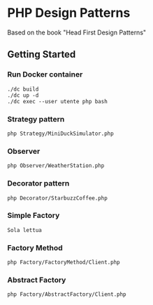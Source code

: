 # PHP Design Patterns

Based on the book "Head First Design Patterns"

## Getting Started
### Run Docker container
```
./dc build
./dc up -d
./dc exec --user utente php bash
```
### Strategy pattern
```
php Strategy/MiniDuckSimulator.php
```
### Observer
```
php Observer/WeatherStation.php
```
### Decorator pattern
```
php Decorator/StarbuzzCoffee.php
```
### Simple Factory
```
Sola lettua
```
### Factory Method
```
php Factory/FactoryMethod/Client.php
```
### Abstract Factory
```
php Factory/AbstractFactory/Client.php
```
